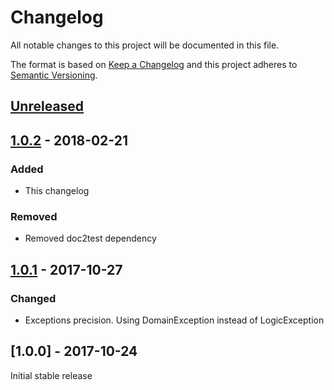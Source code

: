 # Changelog
All notable changes to this project will be documented in this file.

The format is based on [Keep a Changelog](http://keepachangelog.com/en/1.0.0/)
and this project adheres to [Semantic Versioning](http://semver.org/spec/v2.0.0.html).

## [Unreleased]

## [1.0.2] - 2018-02-21
### Added
- This changelog

### Removed
- Removed doc2test dependency

## [1.0.1] - 2017-10-27
### Changed
- Exceptions precision. Using DomainException instead of LogicException

## [1.0.0] - 2017-10-24
Initial stable release

[Unreleased]: https://github.com/json-api-php/json-api/compare/1.0.2...HEAD
[1.0.2]: https://github.com/json-api-php/json-api/compare/1.0.1...1.0.2
[1.0.1]: https://github.com/json-api-php/json-api/compare/1.0.0...1.0.1
